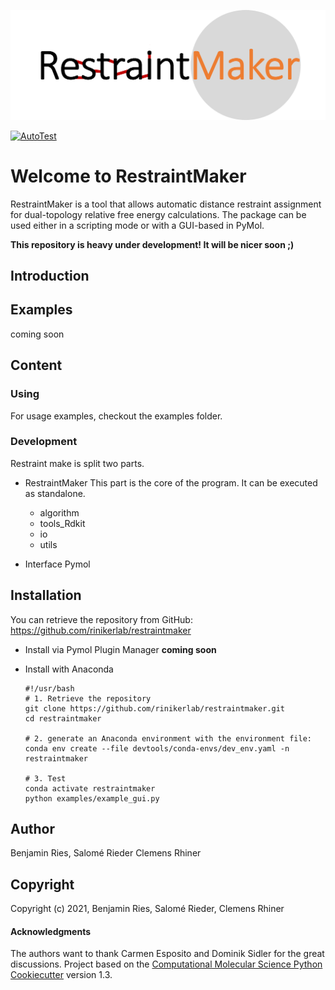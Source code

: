 ![Logo here](.img/RestraintMaker_logo_withBackground.png)

[//]: # (Badges)
[![AutoTest](https://github.com/rinikerlab/restraintmaker/actions/workflows/autoTest.yml/badge.svg)](https://github.com/rinikerlab/restraintmaker/actions/workflows/autoTest.yml)


# Welcome to RestraintMaker

RestraintMaker is a tool that allows automatic distance restraint assignment for dual-topology relative free energy calculations.
The package can be used either in a scripting mode or with a GUI-based in PyMol. 

**This repository is heavy under development! It will be nicer soon ;)**

## Introduction

## Examples
  coming soon
  
## Content

### Using
  For usage examples, checkout the examples folder.
  
### Development
Restraint make is split two parts.
* RestraintMaker
  This part is the core of the program. It can be executed as standalone.
    * algorithm
    * tools_Rdkit
    * io
    * utils
    
* Interface Pymol
    
## Installation
You can retrieve the repository from GitHub:
https://github.com/rinikerlab/restraintmaker

  * Install via Pymol Plugin Manager **coming soon**

  * Install with Anaconda
   
        #!/usr/bash
        # 1. Retrieve the repository
        git clone https://github.com/rinikerlab/restraintmaker.git
        cd restraintmaker

        # 2. generate an Anaconda environment with the environment file:       
        conda env create --file devtools/conda-envs/dev_env.yaml -n restraintmaker

        # 3. Test    
        conda activate restraintmaker
        python examples/example_gui.py


## Author
Benjamin Ries,
Salomé Rieder
Clemens Rhiner
    
## Copyright

Copyright (c) 2021, Benjamin Ries, Salomé Rieder, Clemens Rhiner


#### Acknowledgments
The authors want to thank Carmen Esposito and Dominik Sidler for the great discussions.
Project based on the 
[Computational Molecular Science Python Cookiecutter](https://github.com/molssi/cookiecutter-cms) version 1.3.

